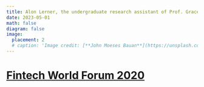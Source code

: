 ```yaml
---
title: Alon Lerner, the undergraduate research assistant of Prof. Grace Wang, graduated in May and joined Bank of America.
date: 2023-05-01
math: false
diagram: false
image:
  placement: 2
  # caption: 'Image credit: [**John Moeses Bauan**](https://unsplash.com/photos/OGZtQF8iC0g)'
---
```

# [Fintech World Forum 2020](https://fintechconferences.com/)
